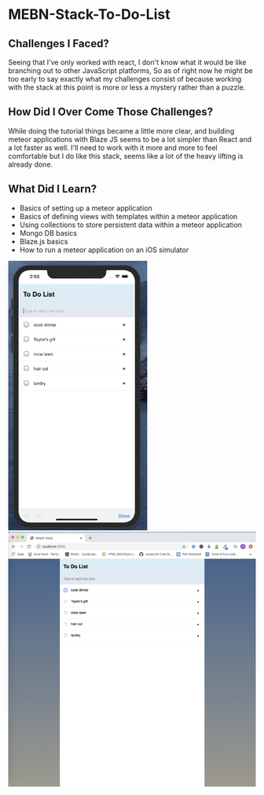 # MEBN-Stack-To-Do-List

## Challenges I Faced? 

Seeing that I've only worked with react, I don't know what it would be like branching out to other JavaScript platforms, So as of right now he might be too early to say exactly what my challenges consist of because working with the stack at this point is more or less a mystery rather than a puzzle. 


## How Did I Over Come Those Challenges?

While doing the tutorial things became a little more clear, and building meteor applications with Blaze JS seems to be a lot simpler than React and a lot faster as well. I'll need to work with it more and more to feel comfortable but I do like this stack, seems like a lot of the heavy lifting is already done. 

## What Did I Learn? 

* Basics of setting up a meteor application 
* Basics of defining views with templates within a meteor  application
* Using collections to store persistent data within a meteor application
* Mongo DB basics
* Blaze.js basics
* How to run a meteor application on an iOS simulator



![phone](meteorPhone.png)
![cpu](meteorCPU.png)

